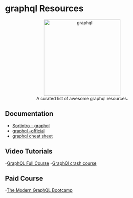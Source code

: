 # graphql Resources

<div align="center">
		<img width="250" src="https://github.com/graphql/artwork/blob/main/GraphQL_Foundation/icon/GraphQL_Foundation-mark.svg" alt="graphql">
 </div>
<div align="center">
A curated list of awesome graphql resources.
</div>




## Documentation

- [Sortintro - graphql](https://medium.com/devgorilla/what-is-graphql-f0902a959e4)
- [graphql -official](https://graphql.org/)
- [graphql cheat sheet](https://devhints.io/graphql)


## Video Tutorials

-[GraphQL Full Course](https://www.youtube.com/watch?v=ed8SzALpx1Q)
-[GraphQl crash course](https://www.youtube.com/watch?v=ZQL7tL2S0oQ)


## Paid Course

-[The Modern GraphQL Bootcamp](https://www.udemy.com/course/graphql-bootcamp/)
